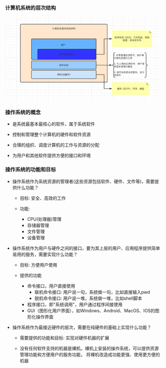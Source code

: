 ### 计算机系统的层次结构

![os_struct](../../Images/os_struct.png)

### 操作系统的概念

- 是系统最基本最核心的软件，属于系统软件

- 控制和管理整个计算机的硬件和软件资源

- 合理的组织、调度计算机的工作与资源的分配

- 为用户和其他软件提供方便的接口和环境

### 操作系统的功能和目标

- 操作系统作为系统资源的管理者(这些资源包括软件、硬件、文件等)，需要提供什么功能？

    - 目标: 安全、高效的工作
    
    - 功能: 
        - CPU(处理器)管理
        - 存储器管理
        - 文件管理
        - 设备管理

- 操作系统作为用户与硬件之间的接口，要为其上层的用户、应用程序提供简单易用的服务，需要实现什么功能？

    - 目标: 方便用户使用
      
    - 提供的功能
        - 命令接口，用户直接使用
            - 联机命令接口: 用户说一句，系统做一句，比如直接输入pwd
            - 脱机命令接口: 用户说一堆，系统做一堆，比如shell脚本
        - 程序接口，即"系统调用"，用户通过程序间接使用
        - GUI（图形化用户界面），如Windows、Android、MacOS、IOS的图形化操作界面

- 操作系统作为最接近硬件的层次，需要在纯硬件的基础上实现什么功能？

    - 需要提供的功能和目标: 实现对硬件机器的扩展
    
    - 没有任何软件支持的机器是裸机，裸机上安装的操作系统，可以提供资源管理功能和方便用户的服务功能，
    将裸机改造成功能更强、使用更方便的机器



